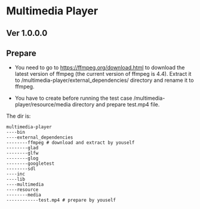 # Multimedia Player

## Ver 1.0.0.0
## Prepare
- You need to go to https://ffmpeg.org/download.html to download the latest version of ffmpeg (the current version of ffmpeg is 4.4).
Extract it to /multimedia-player/external_dependencies/ directory and rename it to ffmpeg.

- You have to create before running the test case /multimedia-player/resource/media directory and prepare test.mp4 file.

The dir is:
```
multimedia-player
----bin
----external_dependencies
--------ffmpeg # download and extract by youself
--------glad
--------glfw
--------glog
--------googletest
--------sdl
----inc
----lib
----multimedia
----resource
--------media
------------test.mp4 # prepare by youself
```
